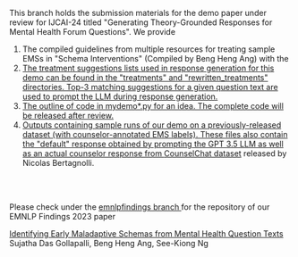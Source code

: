 

This branch holds the submission materials for the demo paper under review for IJCAI-24
titled "Generating Theory-Grounded Responses for Mental Health Forum Questions". We provide
<ol>
<li>The compiled guidelines from multiple resources for treating sample EMSs in "Schema Interventions" (Compiled by Beng Heng Ang)
with the <a href=""resources from which these were obtained.

  
</li>
<li>The treatment suggestions lists used in response generation for this demo can be found in the "treatments" and "rewritten_treatments" directories. 
Top-3 matching suggestions for a given question text are used to prompt the LLM during response generation.
</li>
<li>
The outline of code in mydemo*.py for an idea. The complete code will be released after review.
</li>
<li>
Outputs containing sample runs of our demo on a previously-released dataset (with counselor-annotated EMS labels).
These files also contain the "default" response obtained by prompting the GPT 3.5 LLM as well as an actual counselor response
from <a href="https://github.com/nbertagnolli/counsel-chat">CounselChat dataset</a> released by Nicolas Bertagnolli.
</li>
</ol>

<br>
<br>

Please check under the <a href="https://github.com/NUS-IDS/ems_mentalhealth/tree/emnlpfindings"> emnlpfindings branch </a> for the repository 
of our EMNLP Findings 2023 paper 

<a href="https://aclanthology.org/2023.findings-emnlp.792/">Identifying Early Maladaptive Schemas from Mental Health Question Texts</a>
Sujatha Das Gollapalli, Beng Heng Ang, See-Kiong Ng
